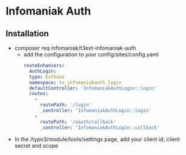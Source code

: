 # Infomaniak Auth

## Installation

- composer req infomaniak/t3ext-infomaniak-auth
  - add the configuration to your config/sites/config.yaml
    ```yaml
    routeEnhancers:
      AuthLogin:
      type: Extbase
      namespace: tx_infomaniakauth_login
      defaultController: 'InfomaniakAuthLogin::login'
      routes:
        -
          routePath: '/login'
          _controller: 'InfomaniakAuthLogin::login'
        -
          routePath: '/oauth/callback'
          _controller: 'InfomaniakAuthLogin::callback'
    ```
- In the /typo3/module/tools/settings page, add your client id, client secret
  and scope
